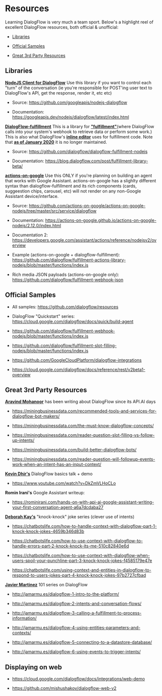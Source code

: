 # Resources

Learning DialogFlow is very much a team sport. Below's a highlight reel of excellent DialogFlow resources, both official & unofficial:

- [Libraries](#Libraries)

- [Official Samples](#Official-Samples)

- [Great 3rd Party Resources](#Great-3rd-Party-Resources)


## Libraries

**[NodeJS Client for DialogFlow](https://www.npmjs.com/package/dialogflow)** Use this library if you want to control each "turn" of the conversation (ie you're responsible for POST'ing user text to DialogFlow's API, get the response, render it, etc etc)

* Source: https://github.com/googleapis/nodejs-dialogflow 

* Documentation: https://googleapis.dev/nodejs/dialogflow/latest/index.html

**[DialogFlow-fulfillment](https://www.npmjs.com/package/dialogflow-fulfillment)** This is a library for **["fulfillment"](https://cloud.google.com/dialogflow/docs/fulfillment-overview)**(where DialogFlow calls into your system's webhook to retrieve data or perform some work.) This is also what DialogFlow's **[inline editor](https://cloud.google.com/dialogflow/docs/fulfillment-inline-editor)** uses for fulfillment code. Note that **[as of January 2020](https://github.com/dialogflow/dialogflow-fulfillment-nodejs/commit/86a844a34ce61a665fa3687afe91af68b3dca0b8)** it is no longer maintained.

* Source: https://github.com/dialogflow/dialogflow-fulfillment-nodejs 

* Documentation: https://blog.dialogflow.com/post/fulfillment-library-beta/

**[actions-on-google](https://www.npmjs.com/package/actions-on-google)** Use this ONLY if you're planning on building an agent that works with Google Assistant. actions-on-google has a slighlty different syntax than dialogflow-fulfillment and its rich components (cards, suggeestion chips, carousel, etc) will not render on any non-Google Assistant device/interface. 

* Source: https://github.com/actions-on-google/actions-on-google-nodejs/tree/master/src/service/dialogflow 

* Documentation: https://actions-on-google.github.io/actions-on-google-nodejs/2.12.0/index.html

* Documentation 2: https://developers.google.com/assistant/actions/reference/nodejsv2/overview

* Example (actions-on-google + dialogflow-fulfillment): https://github.com/dialogflow/fulfillment-actions-library-nodejs/blob/master/functions/index.js

* Rich media JSON payloads (actions-on-google only): https://github.com/dialogflow/fulfillment-webhook-json


## Official Samples

- All samples: https://github.com/dialogflow/resources

- DialogFlow "Quickstart" series: https://cloud.google.com/dialogflow/docs/quick/build-agent

- https://github.com/dialogflow/fulfillment-webhook-nodejs/blob/master/functions/index.js

- https://github.com/dialogflow/fulfillment-slot-filling-nodejs/blob/master/functions/index.js

- https://github.com/GoogleCloudPlatform/dialogflow-integrations

- https://cloud.google.com/dialogflow/docs/reference/rest/v2beta1-overview


## Great 3rd Party Resources

**[Aravind Mohanoor](https://miningbusinessdata.com/)** has been writing about DialogFlow since its API.AI days

- https://miningbusinessdata.com/recommended-tools-and-services-for-dialogflow-bot-makers/

- https://miningbusinessdata.com/the-must-know-dialogflow-concepts/

- https://miningbusinessdata.com/reader-question-slot-filling-vs-follow-up-intents/

- https://miningbusinessdata.com/build-better-dialogflow-bots/

- https://miningbusinessdata.com/reader-question-will-followup-events-work-when-an-intent-has-an-input-context/
  
**[Kevin Dhir's](https://medium.com/@kevinkdhir)** DialogFlow basics talk + demo

- https://www.youtube.com/watch?v=DkZmVLHoCLo


**Romin Irani's** Google Assistant writeup: 

- https://rominirani.com/hands-on-with-api-ai-google-assistant-writing-your-first-conversation-agent-a6a7dcdaba27


**[Deborah Kay's](https://chatbotslife.com/@debbiediscovers)** "knock-knock" joke series (clever use of intents)

- https://chatbotslife.com/how-to-handle-context-with-dialogflow-part-1-knock-knock-jokes-4659b346d83b

- https://chatbotslife.com/how-to-use-context-with-dialogflow-to-handle-errors-part-2-knock-knock-its-me-510c82840e6d

- https://chatbotslife.com/how-to-use-context-with-dialogflow-when-users-spoil-your-punchline-part-3-knock-knock-jokes-f4585179e47e

- https://chatbotslife.com/using-context-and-entities-in-dialogflow-to-respond-to-users-jokes-part-4-knock-knock-jokes-97b2727cfbad

**[Javier Martinez](http://jamarmu.es/)** 101 series on DialogFlow

- http://jamarmu.es/dialogflow-1-intro-to-the-platform/

- http://jamarmu.es/dialogflow-2-intents-and-conversation-flows/

- http://jamarmu.es/dialogflow-3-calling-a-fulfillment-to-process-information/

- http://jamarmu.es/dialogflow-4-using-entities-parameters-and-contexts/

- http://jamarmu.es/dialogflow-5-connecting-to-a-datastore-database/

- http://jamarmu.es/dialogflow-6-using-events-to-trigger-intents/


## Displaying on web

* https://cloud.google.com/dialogflow/docs/integrations/web-demo

* https://github.com/mishushakov/dialogflow-web-v2